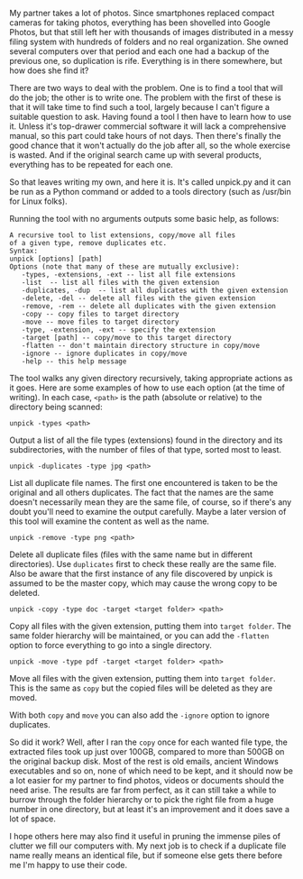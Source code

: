 My partner takes a lot of photos. Since smartphones replaced compact cameras for taking photos, everything has been shovelled into Google Photos, but that still left her with thousands of images distributed in a messy filing system with hundreds of folders and no real organization. She owned several computers over that period and each one had a backup of the previous one, so duplication is rife. Everything is in there somewhere, but how does she find it?

There are two ways to deal with the problem. One is to find a tool that will do the job; the other is to write one. The problem with the first of these is that it will take time to find such a tool, largely because I can't figure a suitable question to ask. Having found a tool I then have to learn how to use it. Unless it's top-drawer commercial software it will lack a comprehensive manual, so this part could take hours of not days. Then there's finally the good chance that it won't actually do the job after all, so the whole exercise is wasted. And if the original search came up with several products, everything has to be repeated for each one.

So that leaves writing my own, and here it is. It's called unpick.py and it can be run as a Python command or added to a tools directory (such as /usr/bin for Linux folks).

Running the tool with no arguments outputs some basic help, as follows:
```
A recursive tool to list extensions, copy/move all files
of a given type, remove duplicates etc.
Syntax:
unpick [options] [path]
Options (note that many of these are mutually exclusive):
   -types, -extensions, -ext -- list all file extensions
   -list  -- list all files with the given extension
   -duplicates, -dup  -- list all duplicates with the given extension
   -delete, -del -- delete all files with the given extension
   -remove, -rem -- delete all duplicates with the given extension
   -copy -- copy files to target directory
   -move -- move files to target directory
   -type, -extension, -ext -- specify the extension
   -target [path] -- copy/move to this target directory
   -flatten -- don't maintain directory structure in copy/move
   -ignore -- ignore duplicates in copy/move
   -help -- this help message
```
The tool walks any given directory recursively, taking appropriate actions as it goes. Here are some examples of how to use each option (at the time of writing). In each case, `<path>` is the path (absolute or relative) to the directory being scanned:
```
unpick -types <path>
```
Output a list of all the file types (extensions) found in the directory and its subdirectories, with the number of files of that type, sorted most to least.
```
unpick -duplicates -type jpg <path>
```
List all duplicate file names. The first one encountered is taken to be the original and all others duplicates. The fact that the names are the same doesn't necessarily mean they are the same file, of course, so if there's any doubt you'll need to examine the output carefully. Maybe a later version of this tool will examine the content as well as the name.
```
unpick -remove -type png <path>
```
Delete all duplicate files (files with the same name but in different directories). Use `duplicates` first to check these really are the same file. Also be aware that the first instance of any file discovered by unpick is assumed to be the master copy, which may cause the wrong copy to be deleted.
```
unpick -copy -type doc -target <target folder> <path>
```
Copy all files with the given extension, putting them into `target folder`. The same folder hierarchy will be maintained, or you can add the `-flatten` option to force everything to go into a single directory.
```
unpick -move -type pdf -target <target folder> <path>
```
Move all files with the given extension, putting them into `target folder`. This is the same as `copy` but the copied files will be deleted as they are moved.

With both `copy` and `move` you can also add the `-ignore` option to ignore duplicates.

So did it work? Well, after I ran the `copy` once for each wanted file type, the extracted files took up just over 100GB, compared to more than 500GB on the original backup disk. Most of the rest is old emails, ancient Windows executables and so on, none of which need to be kept, and it should now be a lot easier for my partner to find photos, videos or documents should the need arise. The results are far from perfect, as it can still take a while to burrow through the folder hierarchy or to pick the right file from a huge number in one directory, but at least it's an improvement and it does save a lot of space.

I hope others here may also find it useful in pruning the immense piles of clutter we fill our computers with. My next job is to check if a duplicate file name really means an identical file, but if someone else gets there before me I'm happy to use their code.
